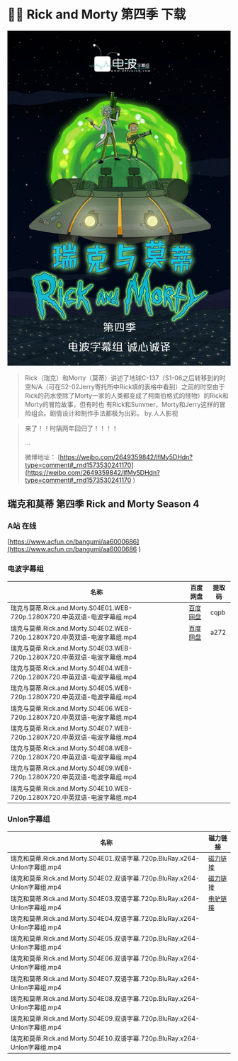 # 👴👦 Rick and Morty 第四季 下载

![9dea05e2ly1g8um3vp65wj20xc1e01fu](\imgs\video\2019\9dea05e2ly1g8um3vp65wj20xc1e01fu.jpg)

>  Rick（瑞克）和Morty（莫蒂）讲述了地球C-137（S1-06之后转移到的时空N/A（可在S2-02Jerry寄托所中Rick填的表格中看到）之前的时空由于Rick的药水使除了Morty一家的人类都变成了柯南伯格式的怪物）的Rick和Morty的冒险故事，但有时也 有Rick和Summer，Morty和Jerry这样的冒险组合。剧情设计和制作手法都极为出彩。    by.人人影视 

>  来了！！时隔两年回归了！！！！ 
>
> ...
>
> 微博地址： [https://weibo.com/2649359842/IfMy5DHdn?type=comment#_rnd1573530241170](https://weibo.com/2649359842/IfMy5DHdn?type=comment#_rnd1573530241170 ) 

## 瑞克和莫蒂 第四季 Rick and Morty Season 4

### A站 在线

 [https://www.acfun.cn/bangumi/aa6000686](https://www.acfun.cn/bangumi/aa6000686 ) 

### 电波字幕组

 

| 名称                                                         | 百度网盘                         | 提取码 |
| ------------------------------------------------------------ | -------------------------------- | ------ |
| 瑞克与莫蒂.Rick.and.Morty.S04E01.WEB-720p.1280X720.中英双语-电波字幕组.mp4 | [百度网盘](http://t.cn/Air5Ij5j) | cqpb   |
| 瑞克与莫蒂.Rick.and.Morty.S04E02.WEB-720p.1280X720.中英双语-电波字幕组.mp4 | [百度网盘](http://t.cn/AidZoSC9) | a272   |
| 瑞克与莫蒂.Rick.and.Morty.S04E03.WEB-720p.1280X720.中英双语-电波字幕组.mp4 |                                  |        |
| 瑞克与莫蒂.Rick.and.Morty.S04E04.WEB-720p.1280X720.中英双语-电波字幕组.mp4 |                                  |        |
| 瑞克与莫蒂.Rick.and.Morty.S04E05.WEB-720p.1280X720.中英双语-电波字幕组.mp4 |                                  |        |
| 瑞克与莫蒂.Rick.and.Morty.S04E06.WEB-720p.1280X720.中英双语-电波字幕组.mp4 |                                  |        |
| 瑞克与莫蒂.Rick.and.Morty.S04E07.WEB-720p.1280X720.中英双语-电波字幕组.mp4 |                                  |        |
| 瑞克与莫蒂.Rick.and.Morty.S04E08.WEB-720p.1280X720.中英双语-电波字幕组.mp4 |                                  |        |
| 瑞克与莫蒂.Rick.and.Morty.S04E09.WEB-720p.1280X720.中英双语-电波字幕组.mp4 |                                  |        |
| 瑞克与莫蒂.Rick.and.Morty.S04E10.WEB-720p.1280X720.中英双语-电波字幕组.mp4 |                                  |        |

### UnIon字幕组

| 名称                                                         | 磁力链接                                                     |
| ------------------------------------------------------------ | ------------------------------------------------------------ |
| 瑞克和莫蒂.Rick.and.Morty.S04E01.双语字幕.720p.BluRay.x264-UnIon字幕组.mp4 | [磁力链接](magnet:?xt=urn:btih:9d71b7a0ec88277870171e4c9e9c2e032f98834e) |
| 瑞克和莫蒂.Rick.and.Morty.S04E02.双语字幕.720p.BluRay.x264-UnIon字幕组.mp4 | [磁力链接](magnet:?xt=urn:btih:b06cc7d39357fe933b282c9491933048b2d4f286) |
| 瑞克和莫蒂.Rick.and.Morty.S04E03.双语字幕.720p.BluRay.x264-UnIon字幕组.mp4 | [电驴链接](ed2k://%7Cfile%7C%E7%91%9E%E5%85%8B%E5%92%8C%E8%8E%AB%E8%92%82.Rick.and.Morty.S04E03.%E5%8F%8C%E8%AF%AD%E5%AD%97%E5%B9%95.1080p.Web-rip.x264-UnIon%E5%AD%97%E5%B9%95%E7%BB%84.mp4%7C453070945%7C1521131bfaf23148b63dc8d1792b5384%7Ch=7ggtqggt7kudy6dirgceuyuqymejjxi5%7C/)                                                             |
| 瑞克和莫蒂.Rick.and.Morty.S04E04.双语字幕.720p.BluRay.x264-UnIon字幕组.mp4 |                                                              |
| 瑞克和莫蒂.Rick.and.Morty.S04E05.双语字幕.720p.BluRay.x264-UnIon字幕组.mp4 |                                                              |
| 瑞克和莫蒂.Rick.and.Morty.S04E06.双语字幕.720p.BluRay.x264-UnIon字幕组.mp4 |                                                              |
| 瑞克和莫蒂.Rick.and.Morty.S04E07.双语字幕.720p.BluRay.x264-UnIon字幕组.mp4 |                                                              |
| 瑞克和莫蒂.Rick.and.Morty.S04E08.双语字幕.720p.BluRay.x264-UnIon字幕组.mp4 |                                                              |
| 瑞克和莫蒂.Rick.and.Morty.S04E09.双语字幕.720p.BluRay.x264-UnIon字幕组.mp4 |                                                              |
| 瑞克和莫蒂.Rick.and.Morty.S04E10.双语字幕.720p.BluRay.x264-UnIon字幕组.mp4 |                                                              |





